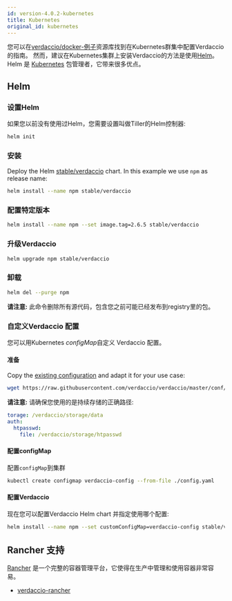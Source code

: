 ```yaml
---
id: version-4.0.2-kubernetes
title: Kubernetes
original_id: kubernetes
---
```


 您可以在[verdaccio/docker-例子](https://github.com/verdaccio/docker-examples/tree/master/kubernetes-example)资源库找到在Kubernetes群集中配置Verdaccio的指南。 然而，建议在Kubernetes集群上安装Verdaccio的方法是使用[Helm](https://helm.sh)。 Helm 是 [Kubernetes](https://kubernetes.io) 包管理者，它带来很多优点。

## Helm

### 设置Helm

如果您以前没有使用过Helm，您需要设置叫做Tiller的Helm控制器:

```bash
helm init
```

### 安装

Deploy the Helm [stable/verdaccio](https://github.com/kubernetes/charts/tree/master/stable/verdaccio) chart. In this example we use `npm` as release name:

```bash
helm install --name npm stable/verdaccio
```

### 配置特定版本

```bash
helm install --name npm --set image.tag=2.6.5 stable/verdaccio
```

### 升级Verdaccio

```bash
helm upgrade npm stable/verdaccio
```

### 卸载

```bash
helm del --purge npm
```

**请注意:** 此命令删除所有源代码，包含您之前可能已经发布到registry里的包。

### 自定义Verdaccio 配置

您可以用Kubernetes *configMap*自定义 Verdaccio 配置。

#### 准备

Copy the [existing configuration](https://github.com/verdaccio/verdaccio/blob/master/conf/docker.yaml) and adapt it for your use case:

```bash
wget https://raw.githubusercontent.com/verdaccio/verdaccio/master/conf/docker.yaml -O config.yaml
```

**请注意:** 请确保您使用的是持续存储的正确路径:

```yaml
torage: /verdaccio/storage/data
auth:
  htpasswd:
    file: /verdaccio/storage/htpasswd
```

#### 配置configMap

配置`configMap`到集群

```bash
kubectl create configmap verdaccio-config --from-file ./config.yaml
```

#### 配置Verdaccio

现在您可以配置Verdaccio Helm chart 并指定使用哪个配置:

```bash
helm install --name npm --set customConfigMap=verdaccio-config stable/verdaccio
```

## Rancher 支持

[Rancher](http://rancher.com/) 是一个完整的容器管理平台，它使得在生产中管理和使用容器非常容易。

* [verdaccio-rancher](https://github.com/lgaticaq/verdaccio-rancher)
